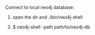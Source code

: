 Connect to local neo4j database:

1. open the dir and
./bin/neo4j-shell

2. $ neo4j-shell -path path/to/neo4j-db


